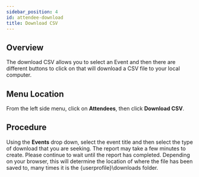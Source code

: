 ```yaml
---
sidebar_position: 4
id: attendee-download
title: Download CSV
---
```


## Overview

The download CSV allows you to select an Event and then there are different buttons to click on that will download a CSV file to your local computer.

## Menu Location

From the left side menu, click on **Attendees**, then click **Download CSV**.

## Procedure

Using the **Events** drop down, select the event title and then select the type of download that you are seeking.  The report may take a few minutes to create.  Please continue to wait until the report has completed.  Depending on your browser, this will determine the location of where the file has been saved to, many times it is the {userprofile}\downloads folder.


